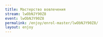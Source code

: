 ```yaml
---
title: Мастерство вовлечения
stream: lwObNJY90Z8
event: lwObNJY90Z8
permalink: /enjoy/enrol-master/lwObNJY90Z8/
layout: enjoy
---
```

